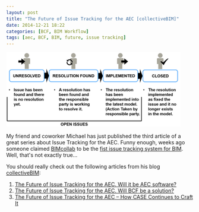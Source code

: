 ```yaml
---
layout: post
title: "The Future of Issue Tracking for the AEC [collectiveBIM]"
date: 2014-12-21 18:22
categories: [BCF, BIM Workflow]
tags: [aec, BCF, BIM, future, issue tracking]
---
```

![Issue-Tracking-e1399595905871](/assets/2014/12/Issue-Tracking-e1399595905871-470x201.png)

My friend and coworker Michael has just published the third article of a great series about Issue Tracking for the AEC.
Funny enough, weeks ago someone claimed [BIMcollab](http://www.bimcollab.com/en/default.aspx) to be the [fist issue tracking system for BIM](http://bimoutsourcing.com/bimcollab-is-the-first-ever-issue-tracking-sytem-for-bim-projects.html). Well, that's not exactly true...

You should really check out the following articles from his blog [collectiveBIM](http://collectivebim.com/):

1.  [The Future of Issue Tracking for the AEC. Will it be AEC software?](http://collectivebim.com/future-issue-tracking-aec/)
2.  [The Future of Issue Tracking for the AEC. Will BCF be a solution?](http://collectivebim.com/future-issue-tracking-bcf/)
3.  [The Future of Issue Tracking for the AEC – How CASE Continues to Craft It](http://collectivebim.com/future-issue-tracking-aec-case-jira-solibri-bcf/)
